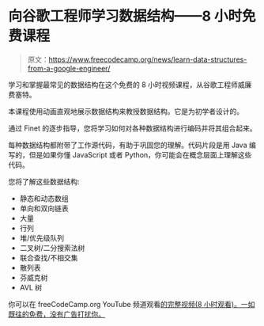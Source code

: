# 向谷歌工程师学习数据结构——8 小时免费课程

> 原文：<https://www.freecodecamp.org/news/learn-data-structures-from-a-google-engineer/>

学习和掌握最常见的数据结构在这个免费的 8 小时视频课程，从谷歌工程师威廉费塞特。

本课程使用动画直观地展示数据结构来教授数据结构。它是为初学者设计的。

通过 Finet 的逐步指导，您将学习如何对各种数据结构进行编码并将其组合起来。

每种数据结构都附带了工作源代码，有助于巩固您的理解。代码片段是用 Java 编写的，但是如果你懂 JavaScript 或者 Python，你可能会在概念层面上理解这些代码。

您将了解这些数据结构:

*   静态和动态数组
*   单向和双向链表
*   大量
*   行列
*   堆/优先级队列
*   二叉树/二分搜索法树
*   联合查找/不相交集
*   散列表
*   芬威克树
*   AVL 树

你可以在 freeCodeCamp.org YouTube 频道观看[的完整视频(8 小时观看)。一如既往的免费，没有广告打扰你。](https://www.youtube.com/watch?v=RBSGKlAvoiM)